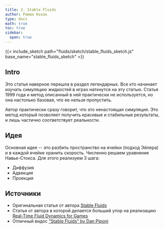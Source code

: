 ```yaml
---
title: 2. Stable Fluids
author: Роман Козак
type: docs
math: true
toc: true
sidebar:
  open: true
---
```


{{< include_sketch path="fluids/sketch/stable_fluids_sketch.js" base_name="stable_fluids_sketch" >}}

## Intro

Это статья наверное перешла в раздел легендарных. Все кто начинает изучать симуляцию жидкостей в играх наткнутся на эту статью. 
Статья 1999 года и метод описанный в ней практически не используется, но она настолько базовая, что ее нельзя пропустить.

Автор практически сразу говорит, что это ненастоящая симуляция. Это метод который позволяет получить красивые и стабильные результаты, и лишь частично соответствует реальности.

## Идея


Основная идея -- это разбить пространство на ячейки (подход Эйлера) и в каждой ячейке хранить скорость. 
Численно решаем уравнение Навье-Стокса.
Для этого реализуем 3 шага:
- Диффузия
- Адвекция
- Проекция





## Источники
- Оригинальная статья от автора [Stable Fluids](https://pages.cs.wisc.edu/~chaol/data/cs777/stam-stable_fluids.pdf)
- Статья от автора в которой делается больший упор на реализацию [Real-Time Fluid Dynamics for Games](http://graphics.cs.cmu.edu/nsp/course/15-464/Fall09/papers/StamFluidforGames.pdf)
- Отличный видос ["Stable Fluids" by Dan Piponi](https://www.youtube.com/watch?v=766obijdpuU)
